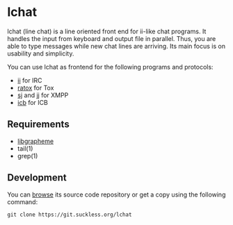 lchat
=====
lchat (line chat) is a line oriented front end for ii-like chat programs.
It handles the input from keyboard and output file in parallel.  Thus, you are
able to type messages while new chat lines are arriving.  Its main focus is on
usability and simplicity.

You can use lchat as frontend for the following programs and protocols:

* [ii](https://tools.suckless.org/ii) for IRC
* [ratox](https://git.2f30.org/ratox) for Tox
* [sj](https://github.com/younix/sj) and [jj](https://23.fi/jj) for XMPP
* [icb](https://github.com/czarkoff/icb) for ICB

Requirements
------------
* [libgrapheme](https://libs.suckless.org/libgrapheme)
* tail(1)
* grep(1)

Development
-----------
You can [browse](//git.suckless.org/lchat) its source code repository or get a
copy using the following command:

	git clone https://git.suckless.org/lchat
